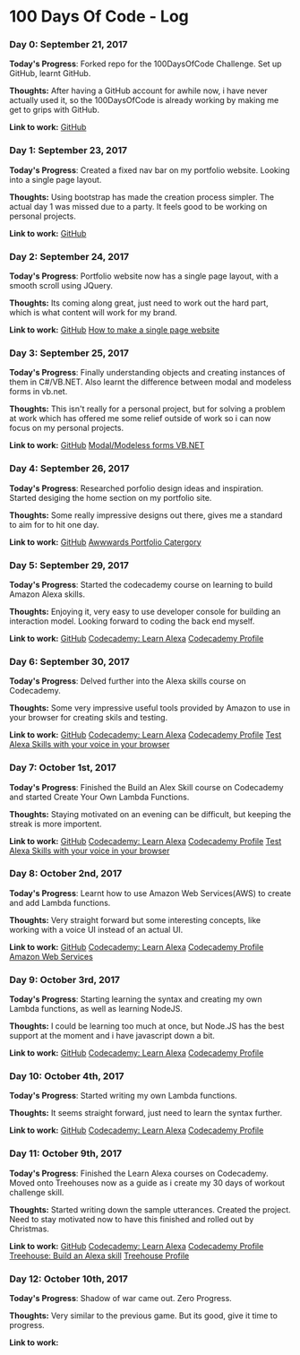 # 100 Days Of Code - Log

### Day 0: September 21, 2017

**Today's Progress**: Forked repo for the 100DaysOfCode Challenge. Set up GitHub, learnt GitHub.

**Thoughts:** After having a GitHub account for awhile now, i have never actually used it, so the 100DaysOfCode is already working by making me get to grips with GitHub.

**Link to work:** [GitHub](http://github.com/piknmix/100-days-of-code/)

### Day 1: September 23, 2017

**Today's Progress**: Created a fixed nav bar on my portfolio website. Looking into a single page layout.

**Thoughts:** Using bootstrap has made the creation process simpler. The actual day 1 was missed due to a party. It feels good to be working on personal projects.

**Link to work:** [GitHub](http://github.com/piknmix/100-days-of-code/)

### Day 2: September 24, 2017

**Today's Progress**: Portfolio website now has a single page layout, with a smooth scroll using JQuery.

**Thoughts:** Its coming along great, just need to work out the hard part, which is what content will work for my brand.

**Link to work:** [GitHub](http://github.com/piknmix/100-days-of-code/)
[How to make a single page website](https://codeplanet.io/how-to-make-a-single-page-website/)

### Day 3: September 25, 2017

**Today's Progress**: Finally understanding objects and creating instances of them in C#/VB.NET. Also learnt the difference between modal and modeless forms in vb.net.

**Thoughts:** This isn't really for a personal project, but for solving a problem at work which has offered me some relief outside of work so i can now focus on my personal projects.

**Link to work:** [GitHub](http://github.com/piknmix/100-days-of-code/)
[Modal/Modeless forms VB.NET](https://www.youtube.com/watch?v=-byN_SSiX70)

### Day 4: September 26, 2017

**Today's Progress**: Researched porfolio design ideas and inspiration. Started desiging the home section on my portfolio site.

**Thoughts:** Some really impressive designs out there, gives me a standard to aim for to hit one day.

**Link to work:** [GitHub](http://github.com/piknmix/100-days-of-code/)
[Awwwards Portfolio Catergory](https://www.awwwards.com/websites/portfolio/)

### Day 5: September 29, 2017

**Today's Progress**: Started the codecademy course on learning to build Amazon Alexa skills.

**Thoughts:** Enjoying it, very easy to use developer console for building an interaction model. Looking forward to coding the back end myself.

**Link to work:** [GitHub](http://github.com/piknmix/100-days-of-code/)
[Codecademy: Learn Alexa](https://www.codecademy.com/learn/learn-alexa)
[Codecademy Profile](https://www.codecademy.com/piknmix)


### Day 6: September 30, 2017

**Today's Progress**: Delved further into the Alexa skills course on Codecademy.

**Thoughts:** Some very impressive useful tools provided by Amazon to use in your browser for creating skils and testing.

**Link to work:** [GitHub](http://github.com/piknmix/100-days-of-code/)
[Codecademy: Learn Alexa](https://www.codecademy.com/learn/learn-alexa)
[Codecademy Profile](https://www.codecademy.com/piknmix)
[Test Alexa Skills with your voice in your browser](https://echosim.io)

### Day 7: October 1st, 2017

**Today's Progress**: Finished the Build an Alex Skill course on Codecademy and started Create Your Own Lambda Functions.

**Thoughts:** Staying motivated on an evening can be difficult, but keeping the streak is more importent.

**Link to work:** [GitHub](http://github.com/piknmix/100-days-of-code/)
[Codecademy: Learn Alexa](https://www.codecademy.com/learn/learn-alexa)
[Codecademy Profile](https://www.codecademy.com/piknmix)
[Test Alexa Skills with your voice in your browser](https://echosim.io)


### Day 8: October 2nd, 2017

**Today's Progress**: Learnt how to use Amazon Web Services(AWS) to create and add Lambda functions.

**Thoughts:** Very straight forward but some interesting concepts, like working with a voice UI instead of an actual UI.

**Link to work:** [GitHub](http://github.com/piknmix/100-days-of-code/)
[Codecademy: Learn Alexa](https://www.codecademy.com/learn/learn-alexa)
[Codecademy Profile](https://www.codecademy.com/piknmix)
[Amazon Web Services](https://aws.amazon.com/)


### Day 9: October 3rd, 2017

**Today's Progress**: Starting learning the syntax and creating my own Lambda functions, as well as learning NodeJS.

**Thoughts:** I could be learning too much at once, but Node.JS has the best support at the moment and i have javascript down a bit.

**Link to work:** [GitHub](http://github.com/piknmix/100-days-of-code/)
[Codecademy: Learn Alexa](https://www.codecademy.com/learn/learn-alexa)
[Codecademy Profile](https://www.codecademy.com/piknmix)


### Day 10: October 4th, 2017

**Today's Progress**: Started writing my own Lambda functions.

**Thoughts:** It seems straight forward, just need to learn the syntax further.

**Link to work:** [GitHub](http://github.com/piknmix/100-days-of-code/)
[Codecademy: Learn Alexa](https://www.codecademy.com/learn/learn-alexa)
[Codecademy Profile](https://www.codecademy.com/piknmix)

### Day 11: October 9th, 2017

**Today's Progress**: Finished the Learn Alexa courses on Codecademy. Moved onto Treehouses now as a guide as i create my 30 days of workout challenge skill.

**Thoughts:** Started writing down the sample utterances. Created the project. Need to stay motivated now to have this finished and rolled out by Christmas.

**Link to work:** [GitHub](http://github.com/piknmix/100-days-of-code/)
[Codecademy: Learn Alexa](https://www.codecademy.com/learn/learn-alexa)
[Codecademy Profile](https://www.codecademy.com/piknmix)
[Treehouse: Build an Alexa skill](https://teamtreehouse.com/library/build-an-alexa-skill)
[Treehouse Profile](https://teamtreehouse.com/joelpickin2)


### Day 12: October 10th, 2017

**Today's Progress**: Shadow of war came out. Zero Progress.

**Thoughts:** Very similar to the previous game. But its good, give it time to progress.

**Link to work:** 
